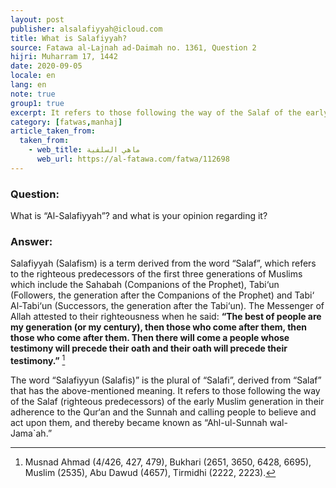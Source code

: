 ```yaml
---
layout: post
publisher: alsalafiyyah@icloud.com
title: What is Salafiyyah?
source: Fatawa al-Lajnah ad-Daimah no. 1361, Question 2
hijri: Muharram 17, 1442
date: 2020-09-05
locale: en
lang: en
note: true
group1: true
excerpt: It refers to those following the way of the Salaf of the early Muslim generation in their adherence to the Qur‘an and the Sunnah.
category: [fatwas,manhaj]
article_taken_from: 
  taken_from:
    - web_title: ماهي السلفية 
      web_url: https://al-fatawa.com/fatwa/112698
---
```


### Question:
What is “Al-Salafiyyah”? and what is your opinion regarding it?

### Answer:
Salafiyyah (Salafism) is a term derived from the word “Salaf”, which refers to the righteous predecessors of the first three generations of Muslims which include the Sahabah (Companions of the Prophet), Tabi‘un (Followers, the generation after the Companions of the Prophet) and Tabi‘ Al-Tabi‘un (Successors, the generation after the Tabi‘un). The Messenger of Allah attested to their righteousness when he said: **“The best of people are my generation (or my century), then those who come after them, then those who come after them. Then there will come a people whose testimony will precede their oath and their oath will precede their testimony.”** [^1]

The word “Salafiyyun (Salafis)” is the plural of “Salafi”, derived from “Salaf” that has the above-mentioned meaning. It refers to those following the way of the Salaf (righteous predecessors) of the early Muslim generation in their adherence to the Qur‘an and the Sunnah and calling people to believe and act upon them, and thereby became known as “Ahl-ul-Sunnah wal-Jama`ah.”

[^1]: Musnad Ahmad (4/426, 427, 479), Bukhari (2651, 3650, 6428, 6695), Muslim (2535), Abu Dawud (4657), Tirmidhi (2222, 2223).
